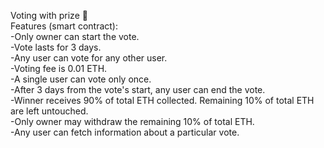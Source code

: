 Voting with prize 💫</br>
Features (smart contract):</br>
-Only owner can start the vote.</br>
-Vote lasts for 3 days.</br>
-Any user can vote for any other user.</br>
-Voting fee is 0.01 ETH.</br>
-A single user can vote only once.</br>
-After 3 days from the vote's start, any user can end the vote.</br>
-Winner receives 90% of total ETH collected. Remaining 10% of total ETH are left untouched.</br>
-Only owner may withdraw the remaining 10% of total ETH.</br>
-Any user can fetch information about a particular vote.</br>

